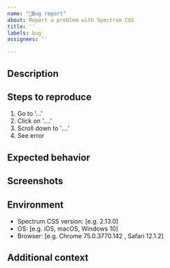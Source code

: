 ```yaml
---
name: "🐛Bug report"
about: Report a problem with Spectrum CSS
title: ''
labels: bug
assignees: ''

---
```


## Description
<!-- A clear and concise description of what the bug is. -->


## Steps to reproduce

1. Go to '...'
2. Click on '....'
3. Scroll down to '....'
4. See error

## Expected behavior
<!-- A clear and concise description of what you expected to happen -->


## Screenshots
<!-- If applicable, add screenshots to help explain the problem -->


## Environment
 - Spectrum CSS version: [e.g. 2.13.0]
 - OS: [e.g. iOS, macOS, Windows 10]
 - Browser: [e.g. Chrome  75.0.3770.142 , Safari 12.1.2]


## Additional context
<!-- Add any other context about the problem -->
